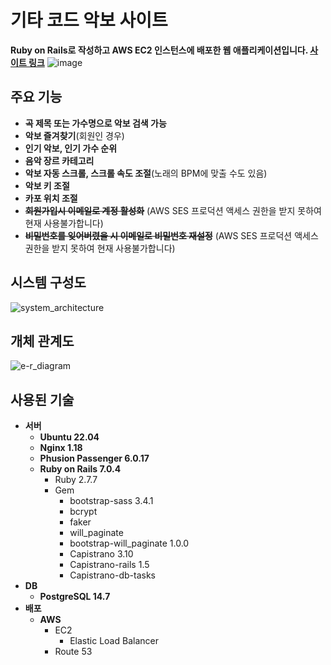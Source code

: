 # 기타 코드 악보 사이트
**Ruby on Rails로 작성하고 AWS EC2 인스턴스에 배포한 웹 애플리케이션입니다. [사이트 링크](https://myrailsproject.link)**
![image](https://user-images.githubusercontent.com/101819709/222896541-b692e830-81d2-47b4-9973-ff0895626ec2.png)
## 주요 기능
- **곡 제목 또는 가수명으로 악보 검색 가능**
- **악보 즐겨찾기**(회원인 경우)
- **인기 악보, 인기 가수 순위**
- **음악 장르 카테고리**
- **악보 자동 스크롤, 스크롤 속도 조절**(노래의 BPM에 맞출 수도 있음)
- **악보 키 조절**
- **카포 위치 조절**
- **~~회원가입시 이메일로 계정 활성화~~** (AWS SES 프로덕션 액세스 권한을 받지 못하여 현재 사용불가합니다)
- **~~비밀번호를 잊어버렸을 시 이메일로 비밀번호 재설정~~** (AWS SES 프로덕션 액세스 권한을 받지 못하여 현재 사용불가합니다)

## 시스템 구성도
![system_architecture](https://user-images.githubusercontent.com/101819709/222716782-4badd477-c0c9-4bab-a9cb-b9b726908831.png)

## 개체 관계도
![e-r_diagram](https://user-images.githubusercontent.com/101819709/222727853-0ccabd33-0c5d-416a-99d9-32e3d361ad94.png)

## 사용된 기술
- **서버**
  - **Ubuntu 22.04**
  - **Nginx 1.18**
  - **Phusion Passenger 6.0.17**
  - **Ruby on Rails 7.0.4**
    - Ruby 2.7.7
    - Gem
      - bootstrap-sass 3.4.1
      - bcrypt
      - faker
      - will_paginate
      - bootstrap-will_paginate 1.0.0
      - Capistrano 3.10
      - Capistrano-rails 1.5
      - Capistrano-db-tasks
- **DB**
  - **PostgreSQL 14.7**
- **배포**
  - **AWS**
    - EC2
      - Elastic Load Balancer
    - Route 53
